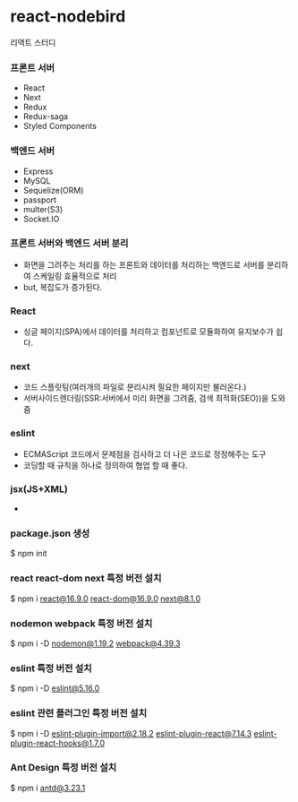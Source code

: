 # react-nodebird
리액트 스터디  

### 프론트 서버
- React  
- Next  
- Redux  
- Redux-saga  
- Styled Components  

### 백엔드 서버
- Express  
- MySQL  
- Sequelize(ORM)  
- passport  
- multer(S3)  
- Socket.IO  

### 프론트 서버와 백엔드 서버 분리
- 화면을 그려주는 처리를 하는 프론트와 데이터를 처리하는 백엔드로 서버를 분리하여 스케일링 효율적으로 처리  
- but, 복잡도가 증가된다.  

### React 
- 싱글 페이지(SPA)에서 데이터를 처리하고 컴포넌트로 모듈화하여 유지보수가 쉽다.

### next 
- 코드 스플릿팅(여러개의 파일로 분리시켜 필요한 페이지만 불러온다.)  
- 서버사이드렌더링(SSR:서버에서 미리 화면을 그려줌, 검색 최적화(SEO))을 도와줌  

### eslint
- ECMAScript 코드에서 문제점을 검사하고 더 나은 코드로 정정해주는 도구  
- 코딩할 때 규칙을 하나로 정의하여 협업 할 때 좋다.  

### jsx(JS+XML)
- 

### package.json 생성
$ npm init  

### react react-dom next 특정 버전 설치
$ npm i react@16.9.0 react-dom@16.9.0 next@8.1.0   

### nodemon webpack 특정 버전 설치
$ npm i -D nodemon@1.19.2 webpack@4.39.3  

### eslint 특정 버전 설치
$ npm i -D eslint@5.16.0  

### eslint 관련 플러그인 특정 버전 설치
$ npm i -D eslint-plugin-import@2.18.2 eslint-plugin-react@7.14.3 eslint-plugin-react-hooks@1.7.0  

### Ant Design 특정 버전 설치
$ npm i antd@3.23.1
